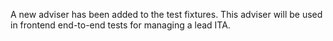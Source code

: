 A new adviser has been added to the test fixtures. This adviser will be used in frontend end-to-end tests for managing a lead ITA.
